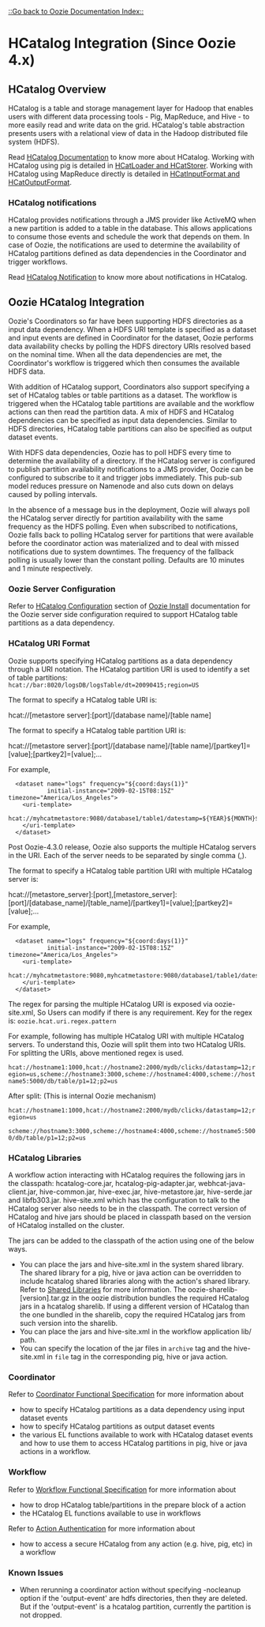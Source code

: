 

[::Go back to Oozie Documentation Index::](index.html)

# HCatalog Integration (Since Oozie 4.x)

<!-- MACRO{toc|fromDepth=1|toDepth=4} -->

## HCatalog Overview
HCatalog is a table and storage management layer for Hadoop that enables users with different data processing
tools - Pig, MapReduce, and Hive - to more easily read and write data on the grid. HCatalog's table abstraction presents
users with a relational view of data in the Hadoop distributed file system (HDFS).

Read [HCatalog Documentation](https://cwiki.apache.org/confluence/display/Hive/HCatalog) to know more about HCatalog.
Working with HCatalog using pig is detailed in
[HCatLoader and HCatStorer](https://cwiki.apache.org/confluence/display/Hive/HCatalog+LoadStore).
Working with HCatalog using MapReduce directly is detailed in
[HCatInputFormat and HCatOutputFormat](https://cwiki.apache.org/confluence/display/Hive/HCatalog+InputOutput).

### HCatalog notifications
   HCatalog provides notifications through a JMS provider like ActiveMQ when a new partition is added to a table in the
database. This allows applications to consume those events and schedule the work that depends on them. In case of Oozie,
the notifications are used to determine the availability of HCatalog partitions defined as data dependencies in the
Coordinator and trigger workflows.

Read [HCatalog Notification](https://cwiki.apache.org/confluence/display/Hive/HCatalog+Notification) to know more about
notifications in HCatalog.

## Oozie HCatalog Integration
   Oozie's Coordinators so far have been supporting HDFS directories as a input data dependency. When a HDFS URI
template is specified as a dataset and input events are defined in Coordinator for the dataset, Oozie performs data
availability checks by polling the HDFS directory URIs resolved based on the nominal time. When all the data
dependencies are met, the Coordinator's workflow is triggered which then consumes the available HDFS data.

With addition of HCatalog support, Coordinators also support specifying a set of HCatalog tables or table partitions as a dataset.
The workflow is triggered when the HCatalog table partitions are available and the workflow actions can then read the
partition data. A mix of HDFS and HCatalog dependencies can be specified as input data dependencies.
Similar to HDFS directories, HCatalog table partitions can also be specified as output dataset events.

With HDFS data dependencies, Oozie has to poll HDFS every time to determine the availability of a directory.
If the HCatalog server is configured to publish partition availability notifications to a JMS provider, Oozie can be
configured to subscribe to it and trigger jobs immediately. This pub-sub model reduces pressure on Namenode and also
cuts down on delays caused by polling intervals.

In the absence of a message bus in the deployment, Oozie will always
poll the HCatalog server directly for partition availability with the same frequency as the HDFS polling. Even when
subscribed to notifications, Oozie falls back to polling HCatalog server for partitions that were available before the
coordinator action was materialized and to deal with missed notifications due to system downtimes. The frequency of the
fallback polling is usually lower than the constant polling. Defaults are 10 minutes and 1 minute respectively.


### Oozie Server Configuration
   Refer to [HCatalog Configuration](AG_Install.html#HCatalog_Configuration) section of [Oozie Install](AG_Install.html)
documentation for the Oozie server side configuration required to support HCatalog table partitions as a data dependency.

### HCatalog URI Format

Oozie supports specifying HCatalog partitions as a data dependency through a URI notation. The HCatalog partition URI is
used to identify a set of table partitions: `hcat://bar:8020/logsDB/logsTable/dt=20090415;region=US`

The format to specify a HCatalog table URI is:

hcat://[metastore server]:[port]/[database name]/[table name]

The format to specify a HCatalog table partition URI is:

hcat://[metastore server]:[port]/[database name]/[table name]/[partkey1]=[value];[partkey2]=[value];...

For example,

```
  <dataset name="logs" frequency="${coord:days(1)}"
           initial-instance="2009-02-15T08:15Z" timezone="America/Los_Angeles">
    <uri-template>
      hcat://myhcatmetastore:9080/database1/table1/datestamp=${YEAR}${MONTH}${DAY}${HOUR};region=USA
    </uri-template>
  </dataset>
```

Post Oozie-4.3.0 release, Oozie also supports the multiple HCatalog servers in the URI. Each of the server needs to be
separated by single comma (,).

The format to specify a HCatalog table partition URI with multiple HCatalog server is:

hcat://[metastore_server]:[port],[metastore_server]:[port]/[database_name]/[table_name]/[partkey1]=[value];[partkey2]=[value];...

For example,

```
  <dataset name="logs" frequency="${coord:days(1)}"
           initial-instance="2009-02-15T08:15Z" timezone="America/Los_Angeles">
    <uri-template>
      hcat://myhcatmetastore:9080,myhcatmetastore:9080/database1/table1/datestamp=${YEAR}${MONTH}${DAY}${HOUR};region=USA
    </uri-template>
  </dataset>
```

The regex for parsing the multiple HCatalog URI is exposed via oozie-site.xml, So Users can modify if there is any
requirement. Key for the regex is: `oozie.hcat.uri.regex.pattern`

For example, following has multiple HCatalog URI with multiple HCatalog servers. To understand this, Oozie will split them into
two HCatalog URIs. For splitting the URIs, above mentioned regex is used.

`hcat://hostname1:1000,hcat://hostname2:2000/mydb/clicks/datastamp=12;region=us,scheme://hostname3:3000,scheme://hostname4:4000,scheme://hostname5:5000/db/table/p1=12;p2=us`

After split: (This is internal Oozie mechanism)

`hcat://hostname1:1000,hcat://hostname2:2000/mydb/clicks/datastamp=12;region=us`

`scheme://hostname3:3000,scheme://hostname4:4000,scheme://hostname5:5000/db/table/p1=12;p2=us`

<a name="HCatalogLibraries"></a>
### HCatalog Libraries

A workflow action interacting with HCatalog requires the following jars in the classpath:
hcatalog-core.jar, hcatalog-pig-adapter.jar, webhcat-java-client.jar, hive-common.jar, hive-exec.jar,
hive-metastore.jar, hive-serde.jar and libfb303.jar.
hive-site.xml which has the configuration to talk to the HCatalog server also needs to be in the classpath. The correct
version of HCatalog and hive jars should be placed in classpath based on the version of HCatalog installed on the cluster.

The jars can be added to the classpath of the action using one of the below ways.

   * You can place the jars and hive-site.xml in the system shared library. The shared library for a pig, hive or java action can be overridden to include hcatalog shared libraries along with the action's shared library. Refer to [Shared Libraries](WorkflowFunctionalSpec.html#a17_HDFS_Share_Libraries_for_Workflow_Applications_since_Oozie_2.3) for more information. The oozie-sharelib-[version].tar.gz in the oozie distribution bundles the required HCatalog jars in a hcatalog sharelib. If using a different version of HCatalog than the one bundled in the sharelib, copy the required HCatalog jars from such version into the sharelib.
   * You can place the jars and hive-site.xml in the workflow application lib/ path.
   * You can specify the location of the jar files in `archive` tag and the hive-site.xml in `file` tag in the corresponding pig, hive or java action.

### Coordinator

Refer to [Coordinator Functional Specification](CoordinatorFunctionalSpec.html) for more information about

   * how to specify HCatalog partitions as a data dependency using input dataset events
   * how to specify HCatalog partitions as output dataset events
   * the various EL functions available to work with HCatalog dataset events and how to use them to access HCatalog partitions in pig, hive or java actions in a workflow.

### Workflow
Refer to [Workflow Functional Specification](WorkflowFunctionalSpec.html) for more information about

   * how to drop HCatalog table/partitions in the prepare block of a action
   * the HCatalog EL functions available to use in workflows

Refer to [Action Authentication](DG_ActionAuthentication.html) for more information about

   * how to access a secure HCatalog from any action (e.g. hive, pig, etc) in a workflow

### Known Issues
   * When rerunning a coordinator action without specifying -nocleanup option if the 'output-event' are hdfs directories, then they are deleted. But if the 'output-event' is a hcatalog partition, currently the partition is not dropped.

